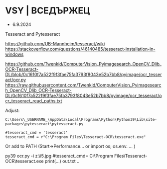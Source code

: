 # VSY | ВСЕДЪРЖЕЦ

* 6.9.2024

Tesseract and Pytesseract

https://github.com/UB-Mannheim/tesseract/wiki
https://stackoverflow.com/questions/46140485/tesseract-installation-in-windows

https://github.com/Twenkid/ComputerVision_Pyimagesearch_OpenCV_Dlib_OCR-Tesseract-DL/blob/0c1610f7a522f9f3fae75fa3793f8043e52b7bb8/pyimage/ocr_tesseract/ocr.py
https://raw.githubusercontent.com/Twenkid/ComputerVision_Pyimagesearch_OpenCV_Dlib_OCR-Tesseract-DL/0c1610f7a522f9f3fae75fa3793f8043e52b7bb8/pyimage/ocr_tesseract/ocr_tesseract_read_paths.txt

Adjust:
```
C:\Users\_USERNAME_\AppData\Local\Programs\Python\Python39\Lib\site-packages\pytesseract\pytesseract.py

#tesseract_cmd = 'tesseract'
tesseract_cmd = r"C:\Program Files\Tesseract-OCR\tesseract.exe"

```

Or add to PATH
(Start->Performance... or import os; os.env. ... )

py39 ocr.py -i z:\i5.jpg
#tesseract_cmd= C:\Program Files\Tesseract-OCR\tesseract.exe
print(...) out.txt ..
